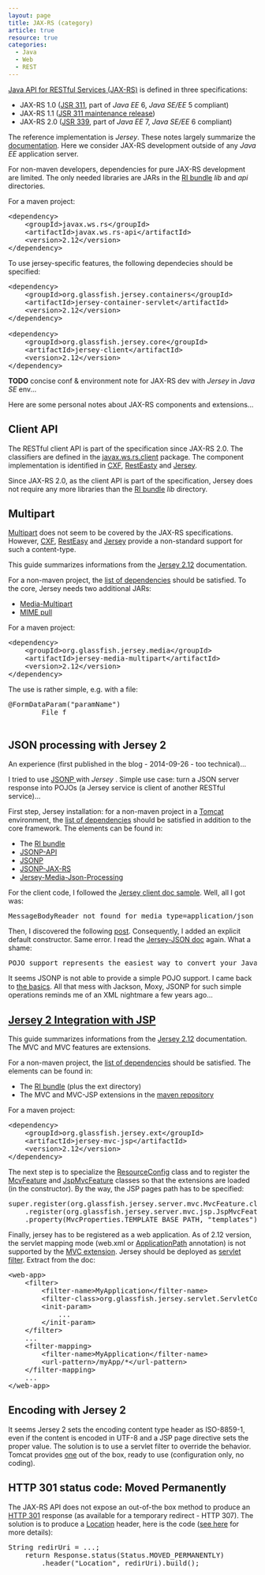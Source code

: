 ```yaml
---
layout: page
title: JAX-RS (category)
article: true
resource: true
categories:
  - Java
  - Web
  - REST
---
```

<div>
<p>
<a href="https://jax-rs-spec.java.net/">Java API for RESTful Services (JAX-RS)</a> is defined in three specifications:
</p>
<ul>
	<li>JAX-RS 1.0 (<a href="https://jcp.org/en/jsr/detail?id=311">JSR 311</a>, part of <em>Java EE</em> 6, <em>Java SE/EE</em> 5 compliant)</li>
	<li>JAX-RS 1.1 (<a href="https://jcp.org/aboutJava/communityprocess/maintenance/jsr311/">JSR 311 maintenance release</a>)</li>
	<li>JAX-RS 2.0 (<a href="https://jcp.org/en/jsr/detail?id=339">JSR 339</a>, part of <em>Java EE</em> 7, <em>Java SE/EE</em> 6 compliant)</li>
</ul>
<p>
The reference implementation is <em>Jersey</em>. These notes largely summarize the <a href="https://jersey.java.net/documentation/latest/">documentation</a>. 	Here we consider JAX-RS development outside of any <em>Java EE</em> application server.
</p>
<p>
For non-maven developers, dependencies for pure JAX-RS development are limited. The only needed libraries are JARs in the <a href="https://jersey.java.net/download.html">RI bundle</a> <em>lib</em> and <em>api</em> directories.
</p>
<p>
For a maven project: 
</p>
<pre>&lt;dependency&gt;
    &lt;groupId&gt;javax.ws.rs&lt;/groupId&gt;
    &lt;artifactId&gt;javax.ws.rs-api&lt;/artifactId&gt;
    &lt;version&gt;2.12&lt;/version&gt;
&lt;/dependency&gt;</pre>
<p>
To use jersey-specific features, the following dependecies should be specified:
</p>
<pre>&lt;dependency&gt;
    &lt;groupId&gt;org.glassfish.jersey.containers&lt;/groupId&gt;
    &lt;artifactId&gt;jersey-container-servlet&lt;/artifactId&gt;
    &lt;version&gt;2.12&lt;/version&gt;
&lt;/dependency&gt;
<!-- For Jersey client-specific features -->
&lt;dependency&gt;
    &lt;groupId&gt;org.glassfish.jersey.core&lt;/groupId&gt;
    &lt;artifactId&gt;jersey-client&lt;/artifactId&gt;
    &lt;version&gt;2.12&lt;/version&gt;
&lt;/dependency&gt;</pre>
<p>
<b>TODO</b> concise conf & environment note for JAX-RS dev with <em>Jersey</em> in <em>Java SE</em> env...
</p>
<p>Here are some personal notes about JAX-RS components and extensions...</p>
</div>
<div>
<h2><a id="client-api">Client API</a></h2>
<p>
The RESTful client API is part of the specification since JAX-RS 2.0. The classifiers are defined in the <a href="http://docs.oracle.com/javaee/7/api/javax/ws/rs/client/package-summary.html">javax.ws.rs.client</a> package. The component implementation is identified in <a href="http://cxf.apache.org/docs/jax-rs-client-api.html">CXF</a>, <a href="http://docs.jboss.org/resteasy/docs/3.0-beta-3/userguide/html/RESTEasy_Client_Framework.html">RestEasty</a> and <a href="https://jersey.java.net/documentation/2.12/client.html">Jersey</a>.
</p>
<p>
Since JAX-RS 2.0, as the client API is part of the specification, Jersey does not require any more libraries than the <a href="https://jersey.java.net/download.html">RI bundle</a> <em>lib</em> directory.
</p>
</div>
<div>
<h2><a id="multipart">Multipart</a></h2>
<p>
<a href="http://www.w3.org/Protocols/rfc1341/7_2_Multipart.html">Multipart</a> does not seem to be covered by the JAX-RS specifications. However, <a href="http://cxf.apache.org/docs/jax-rs-multiparts.html#JAX-RSMultiparts-MultipartannotationandOptionalattachments">CXF</a>, <a href="http://docs.jboss.org/resteasy/docs/1.1.GA/userguide/html/Multipart.html">RestEasy</a> and <a href="https://jersey.java.net/apidocs/2.12/jersey/org/glassfish/jersey/media/multipart/package-summary.html">Jersey</a> provide a non-standard support for such a content-type.
</p>
<p>
This guide summarizes informations from the <a href="https://jersey.java.net/documentation/2.12/media.html#multipart">Jersey 2.12</a> documentation.
</p>
<p>
For a non-maven project, the <a href="https://jersey.java.net/project-info/2.12/jersey/project/jersey-media-multipart/dependencies.html">list of dependencies</a> should be satisfied. To the core, Jersey needs two additional JARs: 
</p>
<ul>
	<li><a href="http://repo1.maven.org/maven2/org/glassfish/jersey/media/jersey-media-multipart/">Media-Multipart</a></li>
	<li><a href="https://mimepull.java.net/">MIME pull</a></li>
</ul>
<p>
For a maven project: 
</p>
<pre>&lt;dependency&gt;
    &lt;groupId&gt;org.glassfish.jersey.media&lt;/groupId&gt;
    &lt;artifactId&gt;jersey-media-multipart&lt;/artifactId&gt;
    &lt;version&gt;2.12&lt;/version&gt;
&lt;/dependency&gt;</pre>
<p>
The use is rather simple, e.g. with a file:
</p>
<pre>@FormDataParam("paramName")
		File f
		</pre>
</div>
<div  itemprop="about" itemscope itemtype="http://schema.org/SoftwareApplication">
<h2><a id="jersey-json">JSON processing with Jersey 2</a></h2>
<!--
<p>See <a href="../../../note/json-processing-with-jersey">this note</a>.</p>
-->
<p>
An experience (first published in the blog - 2014-09-26 - too technical)...
</p>
<p>
I tried to use 
	<a itemprop="url" href="https://jersey.java.net/documentation/2.12/media.html#json.json-p">
		<span itemprop="name">JSONP
	</span>
	</a> with 
	<span itemprop="isPartOf" itemscope itemtype="http://schema.org/SoftwareApplication>
		<a itemprop="url" href="https://jersey.java.net/">
			<span itemprop="name"><em>Jersey</em></span>
		</a>
	</span>. 
	Simple use case: turn a JSON server response into POJOs (a Jersey service is client of another RESTful service)...
</p>
<p>
First step, Jersey installation: for a non-maven project in a <a href="http://tomcat.apache.org/">Tomcat</a> environment, the <a href="https://jersey.java.net/project-info/2.12/jersey/project/jersey-media-json-processing/dependencies.html">list of dependencies</a> should be satisfied in addition to the core framework. The elements can be found in:
</p>
<ul>
	<li>The <a itemprop="requirements" href="https://jersey.java.net/download.html">RI bundle</a> </li>
	<li><a itemprop="requirements" href="http://search.maven.org/remotecontent?filepath=javax/json/javax.json-api/1.0/javax.json-api-1.0.jar">JSONP-API</a></li>
	<li><a itemprop="requirements" href="http://search.maven.org/remotecontent?filepath=org/glassfish/javax.json/1.0.4/javax.json-1.0.4.jar">JSONP</a></li>
	<li><a itemprop="requirements" href="http://central.maven.org/maven2/org/glassfish/jsonp-jaxrs/1.0/jsonp-jaxrs-1.0.jar">JSONP-JAX-RS</a></li>
	<li><a itemprop="requirements" href="http://repo1.maven.org/maven2/org/glassfish/jersey/media/jersey-media-json-processing/">Jersey-Media-Json-Processing</a></li>
</ul>
<p>
For the client code, I followed the <a href="https://jersey.java.net/documentation/2.12/client.html#client.ex.formpost">Jersey client doc sample</a>. Well, all I got was: 
</p>
<pre>MessageBodyReader not found for media type=application/json</pre>
<p>
Then, I discovered the following <a href="https://blogs.oracle.com/groundside/entry/jax_rs_2_0_messagebodyreader">post</a>. Consequently, I added an explicit default constructor. Same error. I read the <a href="https://jersey.java.net/documentation/2.12/media.html#d0e6497">Jersey-JSON doc</a> again. What a shame: 
</p>
<pre>POJO support represents the easiest way to convert your Java Objects to JSON and back. Media modules that support this approach are MOXy and Jackson</pre>
<p>
It seems JSONP is not able to provide a simple POJO support. I came back to <a href="http://www.json.org/java/">the basics</a>. All that mess with Jackson, Moxy, JSONP for such simple operations reminds me of an XML nightmare a few years ago... 
</p>
</div>
<div>
<h2><a href="#jersey-mvc-jsp">Jersey 2 Integration with JSP</a></h2>
<p>
This guide summarizes informations from the <a href="https://jersey.java.net/documentation/2.12/mvc.html">Jersey 2.12</a> documentation. The MVC and MVC features are extensions.
</p>
<p>
For a non-maven project, the <a href="https://jersey.java.net/project-info/2.12/jersey/project/jersey-mvc-jsp/dependencies.html">list of dependencies</a> should be satisfied. The elements can be found in: 
</p>
<ul>
	<li>The <a href="https://jersey.java.net/download.html">RI bundle</a> (plus the ext directory)</li>
	<li>The MVC and MVC-JSP extensions in the <a href="http://repo1.maven.org/maven2/org/glassfish/jersey/ext/">maven repository</a></li>
</ul>
<p>
For a maven project: 
</p>
<pre>&lt;dependency&gt;
    &lt;groupId&gt;org.glassfish.jersey.ext&lt;/groupId&gt;
    &lt;artifactId&gt;jersey-mvc-jsp&lt;/artifactId&gt;
    &lt;version&gt;2.12&lt;/version&gt;
&lt;/dependency&gt;</pre>
<p>
The next step is to specialize the <a href="https://jersey.java.net/apidocs/2.0/jersey/org/glassfish/jersey/server/ResourceConfig.html">ResourceConfig</a> class and to register the <a href="https://jersey.java.net/apidocs/2.12/jersey/org/glassfish/jersey/server/mvc/MvcFeature.html">McvFeature</a> and <a href="https://jersey.java.net/apidocs/2.12/jersey/org/glassfish/jersey/server/mvc/jsp/JspMvcFeature.html">JspMvcFeature</a> classes so that the extensions are loaded (in the constructor). By the way, the JSP pages path has to be specified:
</p>
<pre>super.register(org.glassfish.jersey.server.mvc.MvcFeature.class)
    .register(org.glassfish.jersey.server.mvc.jsp.JspMvcFeature.class)
    .property(MvcProperties.TEMPLATE_BASE_PATH, "templates");</pre>
<p>
Finally, jersey has to be registered as a web application. As of 2.12 version, the servlet mapping mode (web.xml or <a href="https://jsr311.java.net/nonav/javadoc/javax/ws/rs/ApplicationPath.html">ApplicationPath</a> annotation) is not supported by the <a href="https://jersey.java.net/documentation/2.12/mvc.html#mvc.example.implicit.class">MVC extension</a>. Jersey should be deployed as <a href="https://jersey.java.net/documentation/2.12/deployment.html#deployment.servlet.2">servlet filter</a>. Extract from the doc: 
</p>
<pre>&lt;web-app&gt;
    &lt;filter&gt;
        &lt;filter-name&gt;MyApplication&lt;/filter-name&gt;
        &lt;filter-class&gt;org.glassfish.jersey.servlet.ServletContainer&lt;/filter-class&gt;
        &lt;init-param&gt;
            ...
        &lt;/init-param&gt;
    &lt;/filter&gt;
    ...
    &lt;filter-mapping&gt;
        &lt;filter-name&gt;MyApplication&lt;/filter-name&gt;
        &lt;url-pattern&gt;/myApp/*&lt;/url-pattern&gt;
    &lt;/filter-mapping&gt;
    ...
&lt;/web-app&gt;</pre>
</div>
<div>
<h2><a id="jersey-encoding">Encoding with Jersey 2</a></h2>
<p>
It seems Jersey 2 sets the encoding content type header as ISO-8859-1, even if the content is encoded in UTF-8 and a JSP page directive sets the proper value. The solution is to use a servlet filter to override the behavior. Tomcat provides <a href="https://tomcat.apache.org/tomcat-7.0-doc/api/org/apache/catalina/filters/SetCharacterEncodingFilter.html">one</a> out of the box, ready to use (configuration only, no coding).
</p>
</div>
<div>
<h2><a id="http-301-code">HTTP 301 status code: Moved Permanently</a></h2>
<p>
The JAX-RS API does not expose an out-of-the box method to produce an <a href="http://en.wikipedia.org/wiki/HTTP_301">HTTP 301</a> response (as available for a temporary redirect - HTTP 307). The solution is to produce a <a href="http://en.wikipedia.org/wiki/HTTP_location">Location</a> header, here is the code (<a href="http://www.w3.org/Protocols/rfc2616/rfc2616-sec10.html#sec10.3.2">see here</a> for more details):
</p>
<pre>String redirUri = ...;
    return Response.status(Status.MOVED_PERMANENTLY)
        .header("Location", redirUri).build();
</pre>
</div>